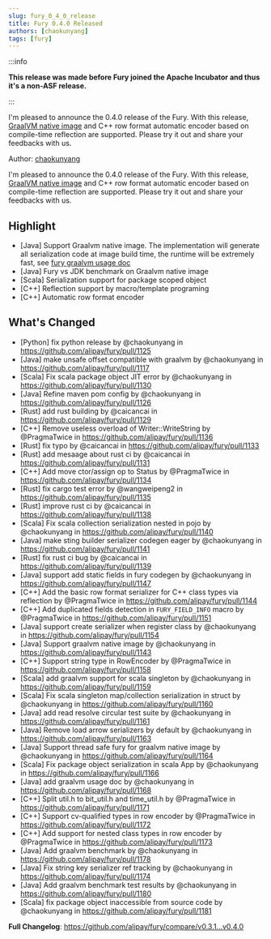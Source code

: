 ```yaml
---
slug: fury_0_4_0_release
title: Fury 0.4.0 Released
authors: [chaokunyang]
tags: [fury]
---
```


:::info

**This release was made before Fury joined the Apache Incubator and thus it's a non-ASF release.**

:::

I'm pleased to announce the 0.4.0 release of the Fury. With this release, [GraalVM native image](https://www.graalvm.org/latest/reference-manual/native-image/) and C++ row format automatic encoder based on compile-time reflection are supported. Please try it out and share your feedbacks with us.

Author: [chaokunyang](https://github.com/chaokunyang)

I'm pleased to announce the 0.4.0 release of the Fury. With this release, [GraalVM native image](https://www.graalvm.org/latest/reference-manual/native-image/) and C++ row format automatic encoder based on compile-time reflection are supported. Please try it out and share your feedbacks with us.

## Highlight

* [Java] Support Graalvm native image. The implementation will generate all serialization code at image build time, the runtime will be extremely fast, see [fury graalvm usage doc](https://github.com/alipay/fury/blob/main/docs/guide/graalvm_guide.md)
* [Java] Fury vs JDK benchmark on Graalvm native image
* [Scala] Serialization support for package scoped object
* [C++] Reflection support by macro/template programing
* [C++] Automatic row format encoder

## What's Changed

* [Python] fix python release by @chaokunyang in https://github.com/alipay/fury/pull/1125
* [Java] make unsafe offset compatible with graalvm by @chaokunyang in https://github.com/alipay/fury/pull/1117
* [Scala] Fix scala package object JIT error by @chaokunyang in https://github.com/alipay/fury/pull/1130
* [Java] Refine maven pom config by @chaokunyang in https://github.com/alipay/fury/pull/1126
* [Rust]  add rust building by @caicancai in https://github.com/alipay/fury/pull/1129
* [C++] Remove useless overload of Writer::WriteString by @PragmaTwice in https://github.com/alipay/fury/pull/1136
* [Rust] fix typo by @caicancai in https://github.com/alipay/fury/pull/1133
* [Rust]  add mesaage about rust ci by @caicancai in https://github.com/alipay/fury/pull/1131
* [C++] Add move ctor/assign op to Status by @PragmaTwice in https://github.com/alipay/fury/pull/1134
* [Rust] fix cargo test error by @wangweipeng2 in https://github.com/alipay/fury/pull/1135
* [Rust] improve rust ci by @caicancai in https://github.com/alipay/fury/pull/1138
* [Scala] Fix scala collection serialization nested in pojo by @chaokunyang in https://github.com/alipay/fury/pull/1140
* [Java] make sting builder serializer codegen eager by @chaokunyang in https://github.com/alipay/fury/pull/1141
* [Rust] fix rust ci bug by @caicancai in https://github.com/alipay/fury/pull/1139
* [Java] support add static fields in fury codegen by @chaokunyang in https://github.com/alipay/fury/pull/1147
* [C++] Add the basic row format serializer for C++ class types via reflection by @PragmaTwice in https://github.com/alipay/fury/pull/1144
* [C++] Add duplicated fields detection in `FURY_FIELD_INFO` macro by @PragmaTwice in https://github.com/alipay/fury/pull/1151
* [Java] support create serializer when register class by @chaokunyang in https://github.com/alipay/fury/pull/1154
* [Java] Support graalvm native image by @chaokunyang in https://github.com/alipay/fury/pull/1143
* [C++] Support string type in RowEncoder by @PragmaTwice in https://github.com/alipay/fury/pull/1158
* [Scala] add graalvm support for scala singleton by @chaokunyang in https://github.com/alipay/fury/pull/1159
* [Scala] Fix scala singleton map/collection serialization in struct by @chaokunyang in https://github.com/alipay/fury/pull/1160
* [Java] add read resolve circular test suite by @chaokunyang in https://github.com/alipay/fury/pull/1161
* [Java] Remove load arrow serializers by default by @chaokunyang in https://github.com/alipay/fury/pull/1163
* [Java] Support thread safe fury for graalvm native image by @chaokunyang in https://github.com/alipay/fury/pull/1164
* [Scala] Fix package object serialization in scala App by @chaokunyang in https://github.com/alipay/fury/pull/1166
* [Java] add graalvm usage doc by @chaokunyang in https://github.com/alipay/fury/pull/1168
* [C++] Split util.h to bit_util.h and time_util.h by @PragmaTwice in https://github.com/alipay/fury/pull/1171
* [C++] Support cv-qualified types in row encoder by @PragmaTwice in https://github.com/alipay/fury/pull/1172
* [C++] Add support for nested class types in row encoder by @PragmaTwice in https://github.com/alipay/fury/pull/1173
* [Java] Add graalvm benchmark by @chaokunyang in https://github.com/alipay/fury/pull/1178
* [Java] Fix string key serializer ref tracking by @chaokunyang in https://github.com/alipay/fury/pull/1174
* [Java] Add graalvm benchmark test results by @chaokunyang in https://github.com/alipay/fury/pull/1180
* [Scala] fix package object inaccessible from source code by @chaokunyang in https://github.com/alipay/fury/pull/1181

**Full Changelog**: https://github.com/alipay/fury/compare/v0.3.1...v0.4.0
